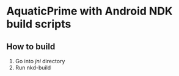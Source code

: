 # AquaticPrime with Android NDK build scripts

## How to build

1. Go into *jni* directory
2. Run nkd-build
